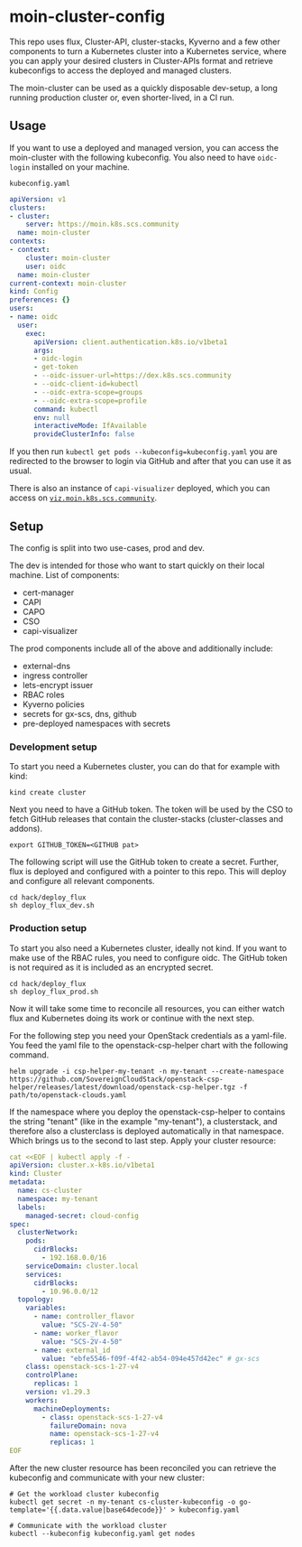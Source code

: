 # moin-cluster-config
This repo uses flux, Cluster-API, cluster-stacks, Kyverno and a few other components to turn a Kubernetes cluster into a Kubernetes service, where you can apply your desired clusters in Cluster-APIs format and retrieve kubeconfigs to access the deployed and managed clusters. 

The moin-cluster can be used as a quickly disposable dev-setup, a long running production cluster or, even shorter-lived, in a CI run.

## Usage 

If you want to use a deployed and managed version, you can access the moin-cluster with the following kubeconfig.
You also need to have `oidc-login` installed on your machine.

`kubeconfig.yaml`

```yaml
apiVersion: v1
clusters:
- cluster:
    server: https://moin.k8s.scs.community
  name: moin-cluster
contexts:
- context:
    cluster: moin-cluster
    user: oidc
  name: moin-cluster
current-context: moin-cluster
kind: Config
preferences: {}
users:
- name: oidc
  user:
    exec:
      apiVersion: client.authentication.k8s.io/v1beta1
      args:
      - oidc-login
      - get-token
      - --oidc-issuer-url=https://dex.k8s.scs.community
      - --oidc-client-id=kubectl
      - --oidc-extra-scope=groups
      - --oidc-extra-scope=profile
      command: kubectl
      env: null
      interactiveMode: IfAvailable
      provideClusterInfo: false
```

If you then run `kubectl get pods --kubeconfig=kubeconfig.yaml` you are redirected to the browser to login via GitHub and after that you can use it as usual.

There is also an instance of `capi-visualizer` deployed, which you can access on [`viz.moin.k8s.scs.community`](https://viz.moin.k8s.scs.community).

## Setup

The config is split into two use-cases, prod and dev.

The dev is intended for those who want to start quickly on their local machine. List of components:

- cert-manager
- CAPI
- CAPO
- CSO
- capi-visualizer

The prod components include all of the above and additionally include:
- external-dns
- ingress controller
- lets-encrypt issuer
- RBAC roles
- Kyverno policies
- secrets for gx-scs, dns, github
- pre-deployed namespaces with secrets

### Development setup

To start you need a Kubernetes cluster, you can do that for example with kind:
```
kind create cluster
```

Next you need to have a GitHub token. The token will be used by the CSO to fetch GitHub releases that contain the cluster-stacks (cluster-classes and addons).
```
export GITHUB_TOKEN=<GITHUB pat>
```

The following script will use the GitHub token to create a secret. Further, flux is deployed and configured with a pointer to this repo. This will deploy and configure all relevant components.

```
cd hack/deploy_flux
sh deploy_flux_dev.sh 
```

### Production setup

To start you also need a Kubernetes cluster, ideally not kind. If you want to make use of the RBAC rules, you need to configure oidc.
The GitHub token is not required as it is included as an encrypted secret.

```
cd hack/deploy_flux
sh deploy_flux_prod.sh 
```

Now it will take some time to reconcile all resources, you can either watch flux and Kubernetes doing its work or continue with the next step.

For the following step you need your OpenStack credentials as a yaml-file. You feed the yaml file to the openstack-csp-helper chart with the following command.
```
helm upgrade -i csp-helper-my-tenant -n my-tenant --create-namespace https://github.com/SovereignCloudStack/openstack-csp-helper/releases/latest/download/openstack-csp-helper.tgz -f path/to/openstack-clouds.yaml
```
If the namespace where you deploy the openstack-csp-helper to contains the string "tenant" (like in the example "my-tenant"), a clusterstack, and therefore also a clusterclass is deployed automatically in that namespace. Which brings us to the second to last step. Apply your cluster resource:

```yaml
cat <<EOF | kubectl apply -f -
apiVersion: cluster.x-k8s.io/v1beta1
kind: Cluster
metadata:
  name: cs-cluster
  namespace: my-tenant
  labels:
    managed-secret: cloud-config
spec:
  clusterNetwork:
    pods:
      cidrBlocks:
        - 192.168.0.0/16
    serviceDomain: cluster.local
    services:
      cidrBlocks:
        - 10.96.0.0/12
  topology:
    variables:
      - name: controller_flavor
        value: "SCS-2V-4-50"
      - name: worker_flavor
        value: "SCS-2V-4-50"
      - name: external_id
        value: "ebfe5546-f09f-4f42-ab54-094e457d42ec" # gx-scs
    class: openstack-scs-1-27-v4
    controlPlane:
      replicas: 1
    version: v1.29.3
    workers:
      machineDeployments:
        - class: openstack-scs-1-27-v4
          failureDomain: nova
          name: openstack-scs-1-27-v4
          replicas: 1
EOF
```
After the new cluster resource has been reconciled you can retrieve the kubeconfig and communicate with your new cluster:

```
# Get the workload cluster kubeconfig
kubectl get secret -n my-tenant cs-cluster-kubeconfig -o go-template='{{.data.value|base64decode}}' > kubeconfig.yaml

# Communicate with the workload cluster
kubectl --kubeconfig kubeconfig.yaml get nodes
```